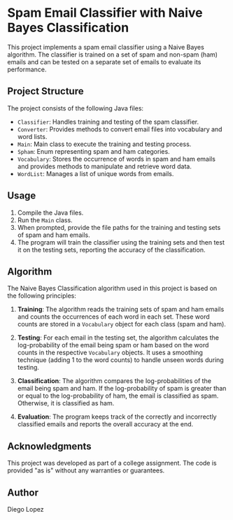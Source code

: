 # Spam Email Classifier with Naive Bayes Classification 

This project implements a spam email classifier using a Naive Bayes algorithm. The classifier is trained on a set of spam and non-spam (ham) emails and can be tested on a separate set of emails to evaluate its performance.

## Project Structure

The project consists of the following Java files:

- `Classifier`: Handles training and testing of the spam classifier.
- `Converter`: Provides methods to convert email files into vocabulary and word lists.
- `Main`: Main class to execute the training and testing process.
- `Spham`: Enum representing spam and ham categories.
- `Vocabulary`: Stores the occurrence of words in spam and ham emails and provides methods to manipulate and retrieve word data.
- `WordList`: Manages a list of unique words from emails.

## Usage

1. Compile the Java files.
2. Run the `Main` class.
3. When prompted, provide the file paths for the training and testing sets of spam and ham emails.
4. The program will train the classifier using the training sets and then test it on the testing sets, reporting the accuracy of the classification.

## Algorithm
The Naive Bayes Classification algorithm used in this project is based on the following principles:

1. **Training**: The algorithm reads the training sets of spam and ham emails and counts the occurrences of each word in each set. These word counts are stored in a `Vocabulary` object for each class (spam and ham).

2. **Testing**: For each email in the testing set, the algorithm calculates the log-probability of the email being spam or ham based on the word counts in the respective `Vocabulary` objects. It uses a smoothing technique (adding 1 to the word counts) to handle unseen words during testing.

3. **Classification**: The algorithm compares the log-probabilities of the email being spam and ham. If the log-probability of spam is greater than or equal to the log-probability of ham, the email is classified as spam. Otherwise, it is classified as ham.

4. **Evaluation**: The program keeps track of the correctly and incorrectly classified emails and reports the overall accuracy at the end.

## Acknowledgments

This project was developed as part of a college assignment. The code is provided "as is" without any warranties or guarantees.

## Author

Diego Lopez